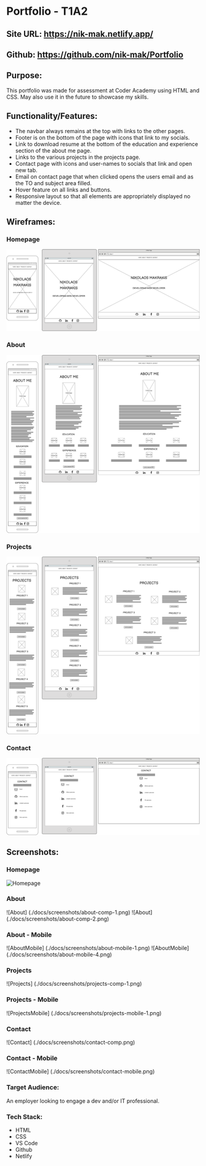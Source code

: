 # Portfolio - T1A2

## Site URL: https://nik-mak.netlify.app/

## Github: https://github.com/nik-mak/Portfolio

## Purpose:
This portfolio was made for assessment at Coder Academy using HTML and CSS. May also use it in the future to showcase my skills.

## Functionality/Features:
- The navbar always remains at the top with links to the other pages.
- Footer is on the bottom of the page with icons that link to my socials.
- Link to download resume at the bottom of the education and experience section of the about me page.
- Links to the various projects in the projects page.
- Contact page with icons and user-names to socials that link and open new tab.
- Email on contact page that when clicked opens the users email and as the TO and subject area filled.
- Hover feature on all links and buttons.
- Responsive layout so that all elements are appropriately displayed no matter the device.

## Wireframes:
### Homepage
![Homepage](./docs/wireframes/homepage.png)

### About
![About](./docs/wireframes/about.png)

### Projects
![Projects](./docs/wireframes/projects.png)

### Contact
![Contact](./docs/wireframes/contact.png)


## Screenshots:
### Homepage
![Homepage](./docs/screenshots/homepage-computer.png)

### About
![About] (./docs/screenshots/about-comp-1.png)
![About] (./docs/screenshots/about-comp-2.png)

### About - Mobile
![AboutMobile] (./docs/screenshots/about-mobile-1.png)
![AboutMobile] (./docs/screenshots/about-mobile-4.png)

### Projects
![Projects] (./docs/screenshots/projects-comp-1.png)

### Projects - Mobile
![ProjectsMobile] (./docs/screenshots/projects-mobile-1.png)

### Contact
![Contact] (./docs/screenshots/contact-comp.png)

### Contact - Mobile
![ContactMobile] (./docs/screenshots/contact-mobile.png)

### Target Audience:
An employer looking to engage a dev and/or IT professional. 

### Tech Stack:
- HTML
- CSS
- VS Code
- Github
- Netlify